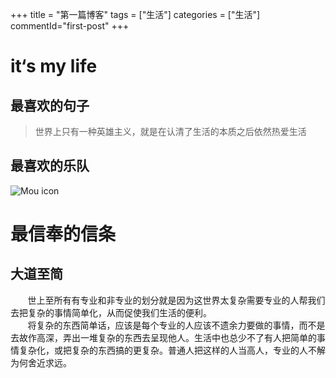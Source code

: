 +++
title = "第一篇博客"
tags = ["生活"]
categories = ["生活"]
commentId="first-post"
+++
# it‘s my life
## 最喜欢的句子
> 世界上只有一种英雄主义，就是在认清了生活的本质之后依然热爱生活

## 最喜欢的乐队
![Mou icon](https://timgsa.baidu.com/timg?image&quality=80&size=b9999_10000&sec=1533356950841&di=8fa2970a323e3a4e2365a4824a5044b2&imgtype=0&src=http%3A%2F%2Fimage.jijidown.com%2Fv1%2Fimage%3Fav%3D12509347%26url%3Dhttps%3A%2F%2Fi0.hdslb.com%2Fbfs%2Farchive%2Ffd12b68a28d2ccb7959702ea8ead0c9081ccf270.jpg%26sign%3DD8A38CA52320633A94421BBEC6F572C7)

# 最信奉的信条
## 大道至简
 &#160; &#160; &#160; &#160;世上至所有有专业和非专业的划分就是因为这世界太复杂需要专业的人帮我们去把复杂的事情简单化，从而促使我们生活的便利。	
 &#160; &#160; &#160; &#160;将复杂的东西简单话，应该是每个专业的人应该不遗余力要做的事情，而不是去故作高深，弄出一堆复杂的东西去呈现他人。生活中也总少不了有人把简单的事情复杂化，或把复杂的东西搞的更复杂。普通人把这样的人当高人，专业的人不解为何舍近求远。
